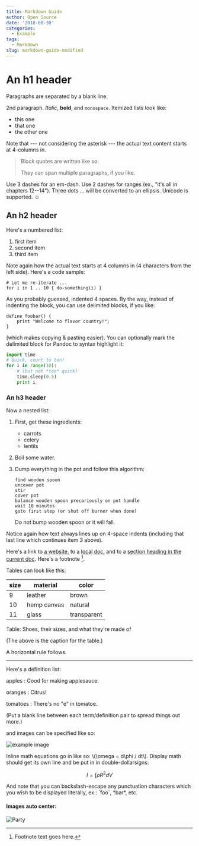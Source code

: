 ```yaml
---
title: Markdown Guide
author: Open Source
date: '2018-08-30'
categories:
  - Example
tags:
  - Markdown
slug: markdown-guide-modified
---
```


An h1 header
============

Paragraphs are separated by a blank line.

2nd paragraph. *Italic*, **bold**, and `monospace`. Itemized lists
look like:

  * this one
  * that one
  * the other one

Note that --- not considering the asterisk --- the actual text
content starts at 4-columns in.

> Block quotes are
> written like so.
>
> They can span multiple paragraphs,
> if you like.

Use 3 dashes for an em-dash. Use 2 dashes for ranges (ex., "it's all
in chapters 12--14"). Three dots ... will be converted to an ellipsis.
Unicode is supported. ☺



An h2 header
------------

Here's a numbered list:

 1. first item
 2. second item
 3. third item

Note again how the actual text starts at 4 columns in (4 characters
from the left side). Here's a code sample:

    # Let me re-iterate ...
    for i in 1 .. 10 { do-something(i) }

As you probably guessed, indented 4 spaces. By the way, instead of
indenting the block, you can use delimited blocks, if you like:

~~~
define foobar() {
    print "Welcome to flavor country!";
}
~~~

(which makes copying & pasting easier). You can optionally mark the
delimited block for Pandoc to syntax highlight it:

~~~python
import time
# Quick, count to ten!
for i in range(10):
    # (but not *too* quick)
    time.sleep(0.5)
    print i
~~~



### An h3 header ###

Now a nested list:

 1. First, get these ingredients:

      * carrots
      * celery
      * lentils

 2. Boil some water.

 3. Dump everything in the pot and follow
    this algorithm:

        find wooden spoon
        uncover pot
        stir
        cover pot
        balance wooden spoon precariously on pot handle
        wait 10 minutes
        goto first step (or shut off burner when done)

    Do not bump wooden spoon or it will fall.

Notice again how text always lines up on 4-space indents (including
that last line which continues item 3 above).

Here's a link to [a website](http://foo.bar), to a [local
doc](local-doc.html), and to a [section heading in the current
doc](#an-h2-header). Here's a footnote [^1].

[^1]: Footnote text goes here.

Tables can look like this:

size|material    |color
----|------------|------------
9   |leather     |brown
10  |hemp canvas |natural
11  |glass       |transparent

Table: Shoes, their sizes, and what they're made of

(The above is the caption for the table.)

A horizontal rule follows.

***

Here's a definition list:

apples
: Good for making applesauce.

oranges
: Citrus!

tomatoes
: There's no "e" in tomatoe.

(Put a blank line between each term/definition pair to spread
things out more.)

and images can be specified like so:

![example image](https://github.com/goodroot/hugo-classic/raw/master/images/partywizard.gif "An exemplary image")

Inline math equations go in like so: \\(\omega = d\phi / dt\\).
Display math should get its own line and be put in in
double-dollarsigns:

$$I = \int \rho R^{2} dV$$

And note that you can backslash-escape any punctuation characters
which you wish to be displayed literally, ex.: \`foo\`, \*bar\*, etc.

#### Images auto center:

![Party](http://emojis.slackmojis.com/emojis/images/1475875185/1223/party-dinosaur.gif?1475875185)
